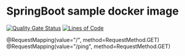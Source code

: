 # SpringBoot sample docker image

[![Quality Gate Status](https://sonarcloud.io/api/project_badges/measure?project=DevSecOpsSamples_java-gradle&metric=alert_status)](https://sonarcloud.io/summary/new_code?id=DevSecOpsSamples_java-gradle) [![Lines of Code](https://sonarcloud.io/api/project_badges/measure?project=DevSecOpsSamples_java-gradle&metric=ncloc)](https://sonarcloud.io/summary/new_code?id=DevSecOpsSamples_java-gradle)

@RequestMapping(value="/", method=RequestMethod.GET)  
@RequestMapping(value="/ping", method=RequestMethod.GET)  

